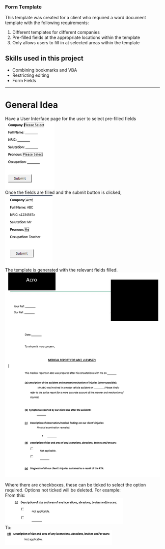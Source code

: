 ### Form Template

This template was created for a client who required a word document template with the following requirements:

1. Different templates for different companies
2. Pre-filled fields at the appropriate locations within the template
3. Only allows users to fill in at selected areas within the template

## Skills used in this project

- Combining bookmarks and VBA
- Restricting editing
- Form Fields

---

# General Idea

Have a User Interface page for the user to select pre-filled fields
<br>
![alt text](image.png)
<br>
Once the fields are filled and the submit button is clicked, 
<br>
![alt text](image-2.png)
<br>
The template is generated with the relevant fields filled.
<br>
![alt text](image-1.png)
<br>

Where there are checkboxes, these can be ticked to select the option required. Options not ticked will be deleted.
For example:
<br>
From this:
<br>
![alt text](image-3.png)
<br>
To:
<br>
![alt text](image-4.png)
